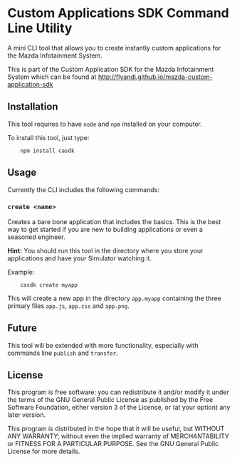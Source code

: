 # Custom Applications SDK Command Line Utility

A mini CLI tool that allows you to create instantly custom applications for the Mazda Infotainment System.

This is part of the Custom Application SDK for the Mazda Infotainment System which can be found at http://flyandi.github.io/mazda-custom-application-sdk

## Installation

This tool requires to have ```node``` and ```npm``` installed on your computer.

To install this tool, just type:

```
	npm install casdk
```

## Usage

Currently the CLI includes the following commands:

### ```create <name>```

Creates a bare bone application that includes the basics. This is the best way to get started if you are new to building applications or even a seasoned engineer.

**Hint:** You should run this tool in the directory where you store your applications and have your Simulator watching it.

Example:

```
	casdk create myapp
```

This will create a new app in the directory ```app.myapp``` containing the three primary files ```app.js```, ```app.css``` and ```app.png```.


## Future

This tool will be extended with more functionality, especially with commands line ```publish``` and ```transfer```.

## License

This program is free software: you can redistribute it and/or modify it under the terms of the
GNU General Public License as published by the Free Software Foundation, either version 3 of the
License, or (at your option) any later version.

This program is distributed in the hope that it will be useful, but WITHOUT ANY WARRANTY; without even
the implied warranty of MERCHANTABILITY or FITNESS FOR A PARTICULAR PURPOSE. See the GNU General Public
License for more details.